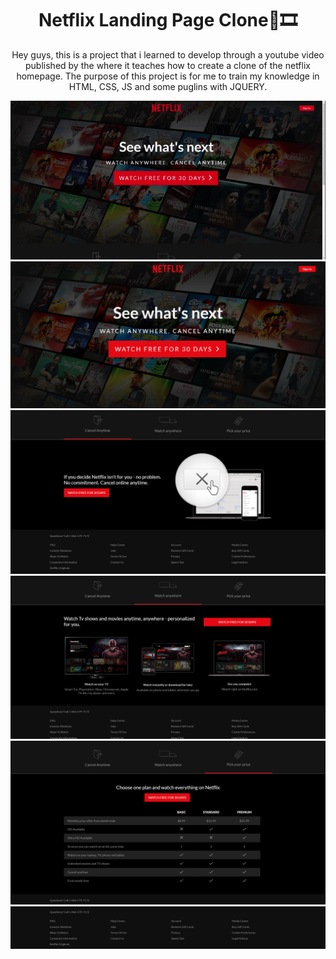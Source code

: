 
<p align="center">
<h1 align="center">Netflix Landing Page Clone🍿🎞️</h1>
</p>
 <p align="center">
Hey guys, this is a project that i learned to develop through a youtube video published by the <a href= "https://www.youtube.com/channel/UC29ju8bIPH5as8OGnQzwJyA"Traversy media channel></a> where it teaches how to create a clone of the netflix homepage.
The purpose of this project is for me to train my knowledge in HTML, CSS, JS and some puglins with JQUERY.
</p>


<img src ="./Imgs2/netflixclone.gif" alt="img1"></img>
<img src ="./Imgs2/netflixclone1.png" alt="img2"></img>
<img src ="./Imgs2/netflixclone2.png" alt="img3"></img>
<img src ="./Imgs2/netflixclone3.png" alt="img4"></img>
<img src ="./Imgs2/netflixclone4.png" alt="img5"></img>
<img src ="./Imgs2/netflixclone5.png" alt="img6"></img>
